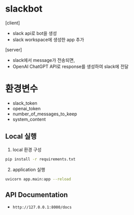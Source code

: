 # slackbot
[client]
- slack api로 bot을 생성
- slack workspace에 생성한 app 추가

[server]
- slack에서 message가 전송되면,
- OpenAI ChatGPT API로 response를 생성하여 slack에 전달

# 환경변수
- slack_token
- openai_token
- number_of_messages_to_keep
- system_content

## Local 실행
1. local 환경 구성
```bash
pip install -r requirements.txt
```

2. application 실행
```bash
uvicorn app.main:app --reload
```
## API Documentation
- `http://127.0.0.1:8000/docs`

